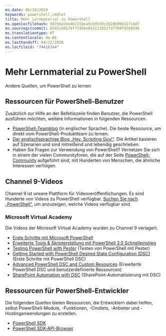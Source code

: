 ```yaml
---
ms.date: 06/18/2019
keywords: powershell,cmdlet
title: Mehr Lernmaterial zu PowerShell
ms.openlocfilehash: 9d756d24e46215bea5cb9530c2628b996327cb87
ms.sourcegitcommit: 6545c60578f7745be015111052fd7769f8289296
ms.translationtype: HT
ms.contentlocale: de-DE
ms.lasthandoff: 04/22/2020
ms.locfileid: "74416744"
---
```

# <a name="more-powershell-learning"></a>Mehr Lernmaterial zu PowerShell

Andere Quellen, um PowerShell zu lernen

## <a name="resources-for-powershell-users"></a>Ressourcen für PowerShell-Benutzer

Zusätzlich zur Hilfe an der Befehlszeile finden Benutzer, die PowerShell ausführen möchten, weitere Informationen in folgenden Ressourcen.

- [PowerShell-Teamblog](https://devblogs.microsoft.com/powershell/) (in englischer Sprache). Die beste Ressource, um direkt vom PowerShell-Produktteam zu lernen.
- [Der englischsprachige Blog „Hey, Scripting Guy!“](https://devblogs.microsoft.com/scripting/). Die Artikel basieren auf Szenarien und sind mitreißend und lebendig geschrieben.
- Haben Sie Fragen zur Verwendung von PowerShell? Vernetzen Sie sich in einem der vielen Communityforen, die auf der Seite [PowerShell-Community](/powershell/#pivot=main&panel=community) aufgeführt sind, mit Hunderten von Menschen, die ähnliche Interessen verfolgen.

## <a name="channel-9-videos"></a>Channel 9-Videos

Channel 9 ist unsere Plattform für Videoveröffentlichungen. Es sind Hunderte von Videos zu PowerShell verfügbar. [Suchen Sie nach „PowerShell“](https://channel9.msdn.com/Search?term=PowerShell&sortBy=top-rated), um anzuzeigen, welche Videos verfügbar sind.

### <a name="microsoft-virtual-academy"></a>Microsoft Virtual Academy

Die Videos der Microsoft Virtual Academy wurden zu Channel 9 verlagert.

- [Erste Schritte mit Microsoft PowerShell](https://channel9.msdn.com/Series/Getting-Started-with-Microsoft-PowerShell)
- [Erweiterte Tools & Skripterstellung mit PowerShell 3.0 Schnelleinstieg](https://channel9.msdn.com/Series/Advanced-Tools-and-Scripting-with-PowerShell-3.0-Jump-Start)
- [Testing PowerShell with Pester](https://channel9.msdn.com/Series/Testing-PowerShell-with-Pester) (Testen von PowerShell mit Pester)
- [Getting Started with PowerShell Desired State Configuration (DSC)](https://channel9.msdn.com/Series/Getting-Started-with-PowerShell-DSC) (Erste Schritte mit PowerShell DSC)
- [Advanced PowerShell DSC and Custom Resources](https://channel9.msdn.com/Series/Advanced-PowerShell-DSC-and-Custom-Resources) (Erweiterte PowerShell DSC und benutzerdefinierte Ressourcen)
- [SharePoint Automation with DSC](https://channel9.msdn.com/Series/SharePoint-Automation-with-DSC) (SharePoint-Automatisierung mit DSC)

## <a name="resources-for-powershell-developers"></a>Ressourcen für PowerShell-Entwickler

Die folgenden Quellen bieten Ressourcen, die Entwicklern dabei helfen, selbst PowerShell-Module, -Funktionen, -Cmdlets, -Anbieter und -Hostinganwendungen zu erstellen.

- [PowerShell SDK](/powershell/scripting/developer/windows-powershell)
- [PowerShell SDK-API-Browser](/dotnet/api/system.management.automation)
